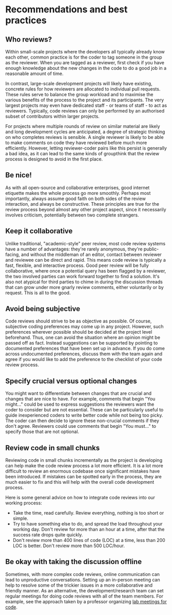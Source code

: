 # Recommendations and best practices

## Who reviews?

Within small-scale projects where the developers all typically already know each other,
common practice is for the coder to tag someone in the group as the reviewer.
When you are tagged as a reviewer, first check if you have enough knowledge about
the new changes in the code to do a good job in a reasonable amount of time.

In contrast, large-scale development projects will likely have existing, concrete rules for
how reviewers are allocated to individual pull requests.
These rules serve to balance the group workload and to maximise the various benefits of the process to the project and its participants.
The very largest projects may even have dedicated staff - or teams of staff - to act as reviewers.
Typically, code reviews can only be performed by an authorised subset of contributors within larger projects.

For projects where multiple rounds of review on similar material are likely and long development cycles are anticipated, a degree of strategic thinking on who completes reviews is sensible.
A single reviewer is likely to be able to make comments on code they have reviewed before much more efficiently.
However, letting reviewer-coder pairs like this persist is generally a bad idea, as it can lead to the same kinds of groupthink that the review process is designed to avoid in the first place.

## Be nice!

As with all open-source and collaborative enterprises, good internet etiquette makes the whole process go more smoothly.
Perhaps most importantly, always assume good faith on both sides of the review interaction, and always be constructive.
These principles are true for the review process beyond almost any other project aspect, since it necessarily involves criticism, potentially between two complete strangers.

## Keep it collaborative

Unlike traditional, "academic-style" peer review, most code review systems have a number of advantages: they're rarely anonymous, they're public-facing, and without the middleman of an editor, contact between reviewer and reviewee can be direct and rapid.
This means code review is typically a fast, flexible, and interactive process.
Good peer review will be fully collaborative, where once a potential query has been flagged by a reviewer, the two involved parties can work forward together to find a solution.
It's also not atypical for third parties to chime in during the discussion threads that can grow under more gnarly review comments, either voluntarily or by request.
This is all to the good.

## Avoid being subjective

Code reviews should strive to be as objective as possible.
Of course, subjective coding preferences may come up in any project.
However, such preferences wherever possible should be decided at the project level beforehand.
Thus, one can avoid the situation where an opinion might be passed off as fact.
Instead suggestions can be supported by pointing to documented preferences that have been set up in advance.
If you do come across undocumented preferences, discuss them with the team again and agree if you would like to add the preference to the checklist of your code review process.

## Specify crucial versus optional changes

You might want to differentiate between changes that are crucial and changes that are nice to have.
For example, comments that begin "You might..." could be used to express suggestions the reviewers want the coder to consider but are not essential.
These can be particularly useful to guide inexperienced coders to write better code while not being too picky.
The coder can then decide to ignore these non-crucial comments if they don't agree.
Reviewers could use comments that begin "You must..." to specify those that are not optional.

## Review code in small chunks

Reviewing code in small chunks incrementally as the project is developing can help make the code review process a lot more efficient.
It is a lot more difficult to review an enormous codebase once significant mistakes have been introduced.
If mistakes can be spotted early in the process, they are much easier to fix and this will help with the overall code development process.

Here is some general advice on how to integrate code reviews into our working process:

- Take the time, read carefully. Review everything, nothing is too short or simple.
- Try to have something else to do, and spread the load throughout your
working day. Don't review for more than an hour at a time, after that the success rate drops quite quickly.
- Don't review more than 400 lines of code (LOC) at a time, less than 200 LOC is better. Don't review more than 500 LOC/hour.

## Be okay with taking the discussion offline

Sometimes, with more complex code reviews, online communication can lead to unproductive conversations.
Setting up an in-person meeting can help to resolve some of the trickier issues in a more collaborative and friendly manner.
As an alternative, the development/research team can set regular meetings for doing code reviews with all of the team members.
For example, see the approach taken by a professor organizing [lab meetings for code](http://fperez.org/py4science/code_reviews.html).
